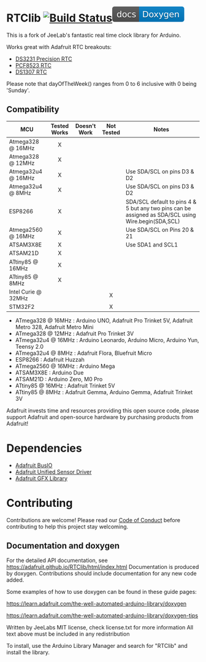 # RTClib [![Build Status](https://github.com/adafruit/RTClib/workflows/Arduino%20Library%20CI/badge.svg)](https://github.com/adafruit/RTClib/actions)[![Documentation](assets/doxygen-badge.svg)](http://adafruit.github.io/RTClib/html/index.html)

This is a fork of JeeLab's fantastic real time clock library for Arduino.

Works great with Adafruit RTC breakouts:

- [DS3231 Precision RTC](https://www.adafruit.com/product/3013)
- [PCF8523 RTC](https://www.adafruit.com/product/3295)
- [DS1307 RTC](https://www.adafruit.com/product/3296)

Please note that dayOfTheWeek() ranges from 0 to 6 inclusive with 0 being 'Sunday'.

<!-- START COMPATIBILITY TABLE -->

## Compatibility

MCU                | Tested Works | Doesn't Work | Not Tested  | Notes
------------------ | :----------: | :----------: | :---------: | -----
Atmega328 @ 16MHz  |      X       |             |            |
Atmega328 @ 12MHz  |      X       |             |            |
Atmega32u4 @ 16MHz |      X       |             |            | Use SDA/SCL on pins D3 &amp; D2
Atmega32u4 @ 8MHz  |      X       |             |            | Use SDA/SCL on pins D3 &amp; D2
ESP8266            |      X       |             |            | SDA/SCL default to pins 4 &amp; 5 but any two pins can be assigned as SDA/SCL using Wire.begin(SDA,SCL)
Atmega2560 @ 16MHz |      X       |             |            | Use SDA/SCL on Pins 20 &amp; 21
ATSAM3X8E          |      X       |             |            | Use SDA1 and SCL1
ATSAM21D           |      X       |             |            |
ATtiny85 @ 16MHz   |      X       |             |            |
ATtiny85 @ 8MHz    |      X       |             |            |
Intel Curie @ 32MHz |             |             |     X       |
STM32F2            |             |             |     X       |

  * ATmega328 @ 16MHz : Arduino UNO, Adafruit Pro Trinket 5V, Adafruit Metro 328, Adafruit Metro Mini
  * ATmega328 @ 12MHz : Adafruit Pro Trinket 3V
  * ATmega32u4 @ 16MHz : Arduino Leonardo, Arduino Micro, Arduino Yun, Teensy 2.0
  * ATmega32u4 @ 8MHz : Adafruit Flora, Bluefruit Micro
  * ESP8266 : Adafruit Huzzah
  * ATmega2560 @ 16MHz : Arduino Mega
  * ATSAM3X8E : Arduino Due
  * ATSAM21D : Arduino Zero, M0 Pro
  * ATtiny85 @ 16MHz : Adafruit Trinket 5V
  * ATtiny85 @ 8MHz : Adafruit Gemma, Arduino Gemma, Adafruit Trinket 3V

<!-- END COMPATIBILITY TABLE -->
Adafruit invests time and resources providing this open source code, please support Adafruit and open-source hardware by purchasing products from Adafruit!

# Dependencies
 * [Adafruit BusIO](https://github.com/adafruit/Adafruit_BusIO)
 * [Adafruit Unified Sensor Driver](https://github.com/adafruit/Adafruit_Sensor)
 * [Adafruit GFX Library](https://github.com/adafruit/Adafruit-GFX-Library)

# Contributing

Contributions are welcome! Please read our [Code of Conduct](https://github.com/adafruit/RTClib/blob/master/CODE_OF_CONDUCT.md>)
before contributing to help this project stay welcoming.

## Documentation and doxygen
For the detailed API documentation, see https://adafruit.github.io/RTClib/html/index.html
Documentation is produced by doxygen. Contributions should include documentation for any new code added.

Some examples of how to use doxygen can be found in these guide pages:

https://learn.adafruit.com/the-well-automated-arduino-library/doxygen

https://learn.adafruit.com/the-well-automated-arduino-library/doxygen-tips

Written by JeeLabs
MIT license, check license.txt for more information
All text above must be included in any redistribution

To install, use the Arduino Library Manager and search for "RTClib" and install the library.
